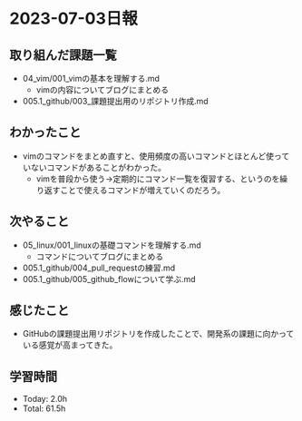 # 2023-07-03日報

## 取り組んだ課題一覧
* 04_vim/001_vimの基本を理解する.md
  * vimの内容についてブログにまとめる
* 005.1_github/003_課題提出用のリポジトリ作成.md

## わかったこと
* vimのコマンドをまとめ直すと、使用頻度の高いコマンドとほとんど使っていないコマンドがあることがわかった。
  * vimを普段から使う→定期的にコマンド一覧を復習する、というのを繰り返すことで使えるコマンドが増えていくのだろう。

## 次やること
* 05_linux/001_linuxの基礎コマンドを理解する.md
  * コマンドについてブログにまとめる
* 005.1_github/004_pull_requestの練習.md
* 005.1_github/005_github_flowについて学ぶ.md

## 感じたこと
* GitHubの課題提出用リポジトリを作成したことで、開発系の課題に向かっている感覚が高まってきた。

## 学習時間
* Today: 2.0h
* Total: 61.5h